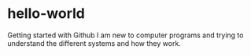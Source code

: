 # hello-world
Getting started with Github
I am new to computer programs and trying to understand the different systems and how they work. 
